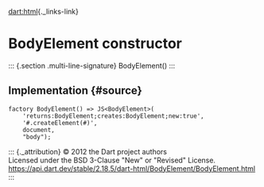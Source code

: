 [dart:html](../../dart-html/dart-html-library){._links-link}

BodyElement constructor
=======================

::: {.section .multi-line-signature}
BodyElement()
:::

Implementation {#source}
--------------

``` {.language-dart data-language="dart"}
factory BodyElement() => JS<BodyElement>(
    'returns:BodyElement;creates:BodyElement;new:true',
    '#.createElement(#)',
    document,
    "body");
```

::: {._attribution}
© 2012 the Dart project authors\
Licensed under the BSD 3-Clause \"New\" or \"Revised\" License.\
<https://api.dart.dev/stable/2.18.5/dart-html/BodyElement/BodyElement.html>
:::
